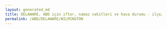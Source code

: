 ```yaml
---
layout: generated_md
title: DELAWARE, ABD için iftar, namaz vakitleri ve hava durumu - ilçe/eyalet seç
permalink: /ABD/DELAWARE/WILMINGTON
---
```


<script type="text/javascript">
  var country = ABD;
  var city = DELAWARE;
  var state = WILMINGTON;
  var lat = 72;
  var lon = 21;
</script>
